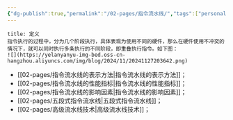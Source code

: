 ```yaml
---
{"dg-publish":true,"permalink":"/02-pages/指令流水线/","tags":["personal/blog","计算机组成原理/CPU"]}
---
```


```ad-info
title: 定义
指令执行的过程中，分为几个阶段执行，具体表现为使用不同的硬件，那么在硬件使用不冲突的情况下，就可以同时执行多条执行的不同阶段，即重叠执行指令。如下图：
![](https://yelanyanyu-img-bed.oss-cn-hangzhou.aliyuncs.com/img/blog/2024/11/20241127203642.png)
```

- [[02-pages/指令流水线的表示方法\|指令流水线的表示方法]]；
- [[02-pages/指令流水线的性能指标\|指令流水线的性能指标]]；
- [[02-pages/指令流水线的影响因素\|指令流水线的影响因素]]；
- [[02-pages/五段式指令流水线\|五段式指令流水线]]；
- [[02-pages/高级流水线技术\|高级流水线技术]]；